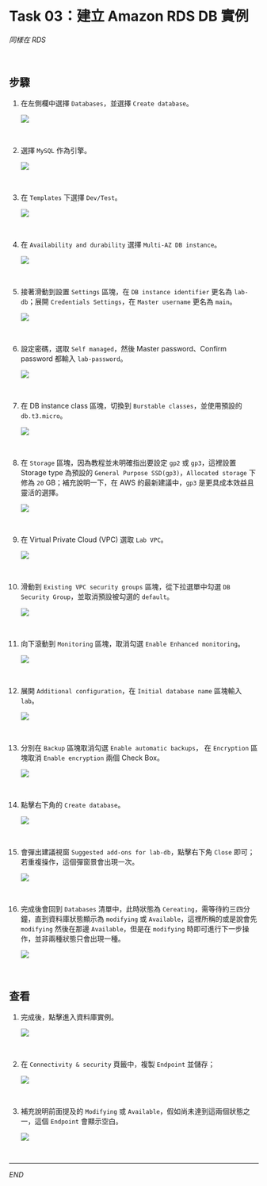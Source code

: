 # Task 03：建立 Amazon RDS DB 實例

_同樣在 RDS_

<br>

## 步驟

1. 在左側欄中選擇 `Databases`，並選擇 `Create database`。

    ![](images/img_36.png)

<br>

2. 選擇 `MySQL` 作為引擎。

    ![](images/img_37.png)

<br>

3. 在 `Templates` 下選擇 `Dev/Test`。

    ![](images/img_06.png)

<br>

4. 在 `Availability and durability` 選擇 `Multi-AZ DB instance`。

    ![](images/img_07.png)

<br>

5. 接著滑動到設置 `Settings` 區塊，在 `DB instance identifier` 更名為 `lab-db`；展開 `Credentials Settings`，在 `Master username` 更名為 `main`。

    ![](images/img_08.png)

<br>

6. 設定密碼，選取 `Self managed`，然後 Master password、Confirm password 都輸入 `lab-password`。

    ![](images/img_09.png)

<br>

7. 在 DB instance class 區塊，切換到 `Burstable classes`，並使用預設的  `db.t3.micro`。

    ![](images/img_10.png)

<br>

8. 在 `Storage` 區塊，因為教程並未明確指出要設定 `gp2` 或 `gp3`，這裡設置 Storage type 為預設的 `General Purpose SSD(gp3)`，`Allocated storage` 下修為 `20` GB；補充說明一下，在 AWS 的最新建議中，`gp3` 是更具成本效益且靈活的選擇。

    ![](images/img_11.png)

<br>

9. 在 Virtual Private Cloud (VPC) 選取 `Lab VPC`。

    ![](images/img_12.png)

<br>

10. 滑動到 `Existing VPC security groups` 區塊，從下拉選單中勾選 `DB Security Group`，並取消預設被勾選的 `default`。

    ![](images/img_13.png)

<br>

11. 向下滾動到 `Monitoring` 區塊，取消勾選 `Enable Enhanced monitoring`。

    ![](images/img_14.png)

<br>

12. 展開 `Additional configuration`，在 `Initial database name` 區塊輸入 `lab`。

    ![](images/img_46.png)

<br>

13. 分別在 `Backup` 區塊取消勾選 `Enable automatic backups`， 在 `Encryption` 區塊取消 `Enable encryption` 兩個 Check Box。

    ![](images/img_15.png)

<br>

14. 點擊右下角的 `Create database`。

    ![](images/img_40.png)

<br>

15. 會彈出建議視窗 `Suggested add-ons for lab-db`，點擊右下角 `Close` 即可；若重複操作，這個彈窗景會出現一次。

    ![](images/img_41.png)

<br>

16. 完成後會回到 `Databases` 清單中，此時狀態為 `Cereating`，需等待約三四分鐘，直到資料庫狀態顯示為 `modifying` 或 `Available`，這裡所稱的或是說會先 `modifying` 然後在那邊 `Available`，但是在 `modifying` 時即可進行下一步操作，並非兩種狀態只會出現一種。

    ![](images/img_16.png)

<br>

## 查看

1. 完成後，點擊進入資料庫實例。

    ![](images/img_38.png)

<br>

2. 在 `Connectivity & security` 頁籤中，複製 `Endpoint` 並儲存；

    ![](images/img_39.png)

<br>

3. 補充說明前面提及的 `Modifying` 或 `Available`，假如尚未達到這兩個狀態之一，這個 `Endpoint` 會顯示空白。

    ![](images/img_17.png)

<br>

___

_END_